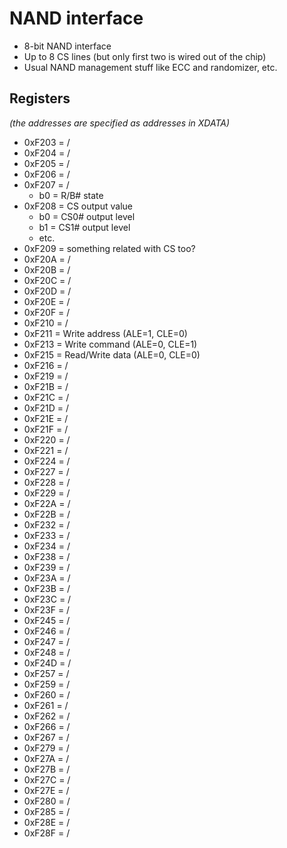 # NAND interface

- 8-bit NAND interface
- Up to 8 CS lines (but only first two is wired out of the chip)
- Usual NAND management stuff like ECC and randomizer, etc.

## Registers

_(the addresses are specified as addresses in XDATA)_

- 0xF203 = /
- 0xF204 = /
- 0xF205 = /
- 0xF206 = /
- 0xF207 = /
  * b0 = R/B# state
- 0xF208 = CS output value
  * b0 = CS0# output level
  * b1 = CS1# output level
  * etc.
- 0xF209 = something related with CS too?
- 0xF20A = /
- 0xF20B = /
- 0xF20C = /
- 0xF20D = /
- 0xF20E = /
- 0xF20F = /
- 0xF210 = /
- 0xF211 = Write address (ALE=1, CLE=0)
- 0xF213 = Write command (ALE=0, CLE=1)
- 0xF215 = Read/Write data (ALE=0, CLE=0)
- 0xF216 = /
- 0xF219 = /
- 0xF21B = /
- 0xF21C = /
- 0xF21D = /
- 0xF21E = /
- 0xF21F = /
- 0xF220 = /
- 0xF221 = /
- 0xF224 = /
- 0xF227 = /
- 0xF228 = /
- 0xF229 = /
- 0xF22A = /
- 0xF22B = /
- 0xF232 = /
- 0xF233 = /
- 0xF234 = /
- 0xF238 = /
- 0xF239 = /
- 0xF23A = /
- 0xF23B = /
- 0xF23C = /
- 0xF23F = /
- 0xF245 = /
- 0xF246 = /
- 0xF247 = /
- 0xF248 = /
- 0xF24D = /
- 0xF257 = /
- 0xF259 = /
- 0xF260 = /
- 0xF261 = /
- 0xF262 = /
- 0xF266 = /
- 0xF267 = /
- 0xF279 = /
- 0xF27A = /
- 0xF27B = /
- 0xF27C = /
- 0xF27E = /
- 0xF280 = /
- 0xF285 = /
- 0xF28E = /
- 0xF28F = /
